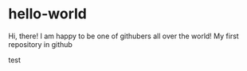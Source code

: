 # hello-world
Hi,  there! I am happy to be one of githubers all over the world!
My first repository in github

test
